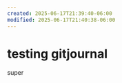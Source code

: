 ```yaml
---
created: 2025-06-17T21:39:40-06:00
modified: 2025-06-17T21:40:38-06:00
---
```


# testing gitjournal

super
